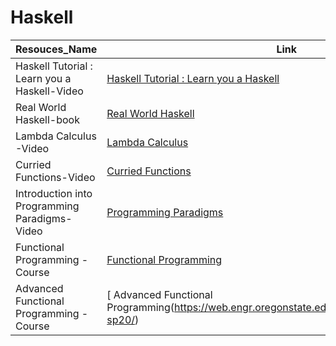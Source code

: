# Haskell

Resouces_Name  |Link
--- |---
Haskell Tutorial : Learn you a Haskell-Video|[Haskell Tutorial : Learn you a Haskell](https://www.youtube.com/playlist?list=PLwiOlW12BuPZUxA2gISnWV32mp26gNq56)
Real World Haskell-book|[Real World Haskell](http://book.realworldhaskell.org/)
Lambda Calculus -Video|[Lambda Calculus](https://www.youtube.com/watch?v=eis11j_iGMs)
Curried Functions-Video|[Curried Functions](https://www.youtube.com/watch?v=psmu_VAuiag&feature=youtu.be)
Introduction into Programming Paradigms-Video|[Programming Paradigms](https://www.youtube.com/watch?v=sqV3pL5x8PI)
Functional Programming - Course|[Functional Programming](http://www.cs.uu.nl/docs/vakken/fp/2019/lectures.html)
 Advanced Functional Programming - Course|[ Advanced Functional Programming(https://web.engr.oregonstate.edu/~walkiner/teaching/cs583-sp20/)
